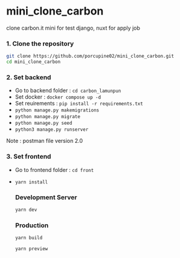 # mini_clone_carbon

clone carbon.it mini for test django, nuxt for apply job

### 1. Clone the repository

```bash
git clone https://github.com/porcupine02/mini_clone_carbon.git
cd mini_clone_carbon
```

### 2. Set backend

- Go to backend folder : `cd carbon_lamunpun`
- Set docker : `docker compose up -d`
- Set reuirements : `pip install -r requirements.txt`
- `python manage.py makemigrations`
- `python manage.py migrate`
- `python manage.py seed`
- `python3 manage.py runserver`

Note : postman file version 2.0

### 3. Set frontend

- Go to frontend folder : `cd front`
- `yarn install`

  ### Development Server

  ```bash
  yarn dev
  ```

  ### Production

  ```bash
  yarn build
  ```

  ```bash
  yarn preview
  ```
